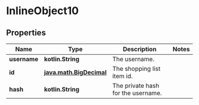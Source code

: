 
# InlineObject10

## Properties
Name | Type | Description | Notes
------------ | ------------- | ------------- | -------------
**username** | **kotlin.String** | The username. | 
**id** | [**java.math.BigDecimal**](java.math.BigDecimal.md) | The shopping list item id. | 
**hash** | **kotlin.String** | The private hash for the username. | 



